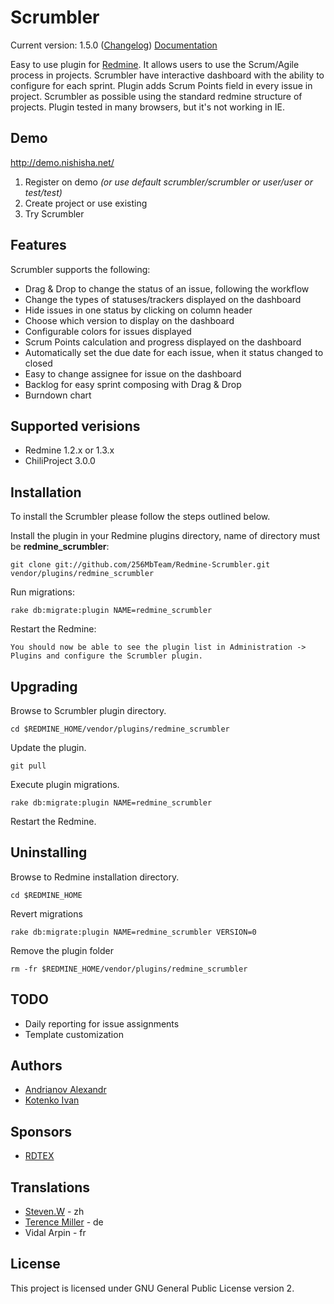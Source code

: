 Scrumbler
=========

Current version: 1.5.0 ([Changelog](/256MbTeam/Redmine-Scrumbler/blob/master/CHANGELOG.md))
[Documentation](https://github.com/256MbTeam/Redmine-Scrumbler/wiki/Documentation-and-overview)

Easy to use plugin for [Redmine](http://http://www.redmine.org/). It allows users to use the Scrum/Agile process in projects.
Scrumbler have interactive dashboard with the ability to configure for each sprint. 
Plugin adds Scrum Points field in every issue in project.
Scrumbler as possible using the standard redmine structure of projects.
Plugin tested in many browsers, but it's not working in IE.

Demo
-----
http://demo.nishisha.net/

1. Register on demo _(or use default scrumbler/scrumbler or user/user or test/test)_
2. Create project or use existing 
3. Try Scrumbler


Features
--------

Scrumbler supports the following:

* Drag & Drop to change the status of an issue, following the workflow
* Change the types of statuses/trackers displayed on the dashboard
* Hide issues in one status by clicking on column header
* Choose which version to display on the dashboard
* Configurable colors for issues displayed
* Scrum Points calculation and progress displayed on the dashboard
* Automatically set the due date for each issue, when it status changed to closed
* Easy to change assignee for issue on the dashboard
* Backlog for easy sprint composing with Drag & Drop
* Burndown chart

Supported verisions
------------

* Redmine 1.2.x or 1.3.x
* ChiliProject 3.0.0

Installation
------------

To install the Scrumbler please follow the steps outlined below.

Install the plugin in your Redmine plugins directory, name of directory must be **redmine_scrumbler**:
    
    git clone git://github.com/256MbTeam/Redmine-Scrumbler.git vendor/plugins/redmine_scrumbler

Run migrations:

    rake db:migrate:plugin NAME=redmine_scrumbler

Restart the Redmine:

    You should now be able to see the plugin list in Administration -> Plugins and configure the Scrumbler plugin.


Upgrading
---------

Browse to Scrumbler plugin directory.

	cd $REDMINE_HOME/vendor/plugins/redmine_scrumbler
	
Update the plugin.

	git pull
	
Execute plugin migrations.

	rake db:migrate:plugin NAME=redmine_scrumbler

Restart the Redmine.

Uninstalling
------------

Browse to Redmine installation directory.

	cd $REDMINE_HOME
	
Revert migrations

	rake db:migrate:plugin NAME=redmine_scrumbler VERSION=0
	
Remove the plugin folder

	rm -fr $REDMINE_HOME/vendor/plugins/redmine_scrumbler

TODO
----

* Daily reporting for issue assignments
* Template customization


Authors
-------

* [Andrianov Alexandr](http://github.com/zloydadka)
* [Kotenko Ivan](http://github.com/xeta)

Sponsors
--------

* [RDTEX](http://rdtex.ru/)

Translations
------------

* [Steven.W](https://github.com/archonwang) - zh
* [Terence Miller](https://github.com/cforce) - de
* Vidal Arpin - fr


License
-------

This project is licensed under GNU General Public License version 2.

